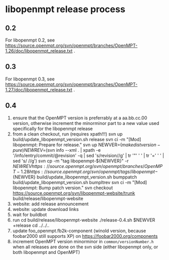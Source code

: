 libopenmpt release process
==========================

0.2
---

For libopenmpt 0.2, see
https://source.openmpt.org/svn/openmpt/branches/OpenMPT-1.26/doc/libopenmpt_release.txt
.

0.3
---

For libopenmpt 0.3, see
https://source.openmpt.org/svn/openmpt/branches/OpenMPT-1.27/doc/libopenmpt_release.txt
.

0.4
---

 1. ensure that the OpenMPT version is preferrably at a aa.bb.cc.00 version,
    otherwise increment the minorminor part to a new value used specifically for
    the libopenmpt release
 2. from a clean checkout, run (requires xpath!!!)
        svn up
        build/update_libopenmpt_version.sh release
        svn ci -m "[Mod] libopenmpt: Prepare for release."
        svn up
        NEWVER=$(make distversion-pure)
        NEWREV=$(svn info --xml . | xpath -e '/info/entry/commit/@revision' -q | sed 's/revision//g' | tr '"' ' ' | tr '=' ' ' | sed 's/ //g')
        svn cp -m "tag libopenmpt-${NEWVER}" -r ${NEWREV} https://source.openmpt.org/svn/openmpt/branches/OpenMPT-1.28 https://source.openmpt.org/svn/openmpt/tags/libopenmpt-${NEWVER}
        build/update_libopenmpt_version.sh bumppatch
        build/update_libopenmpt_version.sh bumpltrev
        svn ci -m "[Mod] libopenmpt: Bump patch version."
        svn checkout https://source.openmpt.org/svn/libopenmpt-website/trunk build/release/libopenmpt-website
 3. website: add release announcement
 4. website: update download links
 5. wait for buildbot
 6. run
        cd build/release/libopenmpt-website
        ./release-0.4.sh $NEWVER +release
        cd ../../..
 7. update foo_openmpt.fb2k-component (winold version, because foobar2000 still
    supports XP) on https://foobar2000.org/components
 8. increment OpenMPT version minorminor in `common/versionNumber.h` when all
    releases are done on the svn side (either libopenmpt only, or both
    libopenmpt and OpenMPT)

